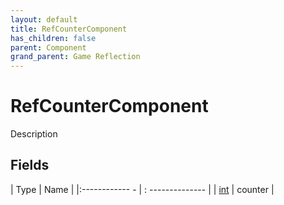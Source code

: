 ```yaml
---
layout: default
title: RefCounterComponent
has_children: false
parent: Component
grand_parent: Game Reflection
---
```

# RefCounterComponent
Description 

## Fields
| Type | Name |
|:------------ - | : -------------- |
| [int](game-reflection/enums/int.md) | counter |
